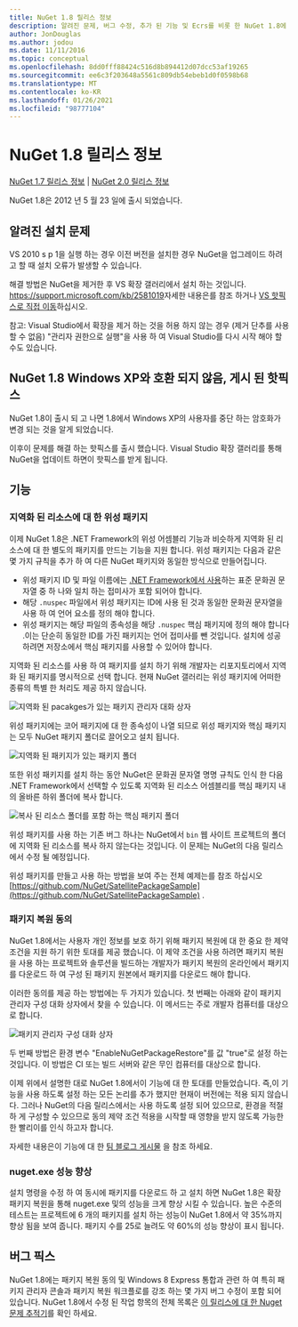 ```yaml
---
title: NuGet 1.8 릴리스 정보
description: 알려진 문제, 버그 수정, 추가 된 기능 및 Ecrs를 비롯 한 NuGet 1.8에 대 한 릴리스 정보입니다.
author: JonDouglas
ms.author: jodou
ms.date: 11/11/2016
ms.topic: conceptual
ms.openlocfilehash: 8dd0fff88424c516d8b894412d07dcc53af19265
ms.sourcegitcommit: ee6c3f203648a5561c809db54ebeb1d0f0598b68
ms.translationtype: MT
ms.contentlocale: ko-KR
ms.lasthandoff: 01/26/2021
ms.locfileid: "98777104"
---
```

# <a name="nuget-18-release-notes"></a>NuGet 1.8 릴리스 정보

[NuGet 1.7 릴리스 정보](../release-notes/nuget-1.7.md)  |  [NuGet 2.0 릴리스 정보](../release-notes/nuget-2.0.md)

NuGet 1.8은 2012 년 5 월 23 일에 출시 되었습니다.

## <a name="known-installation-issue"></a>알려진 설치 문제
VS 2010 s p 1을 실행 하는 경우 이전 버전을 설치한 경우 NuGet을 업그레이드 하려고 할 때 설치 오류가 발생할 수 있습니다.

해결 방법은 NuGet을 제거한 후 VS 확장 갤러리에서 설치 하는 것입니다.  <https://support.microsoft.com/kb/2581019>자세한 내용은를 참조 하거나 [VS 핫픽스로 직접 이동](http://bit.ly/vsixcertfix)하십시오.

참고: Visual Studio에서 확장을 제거 하는 것을 허용 하지 않는 경우 (제거 단추를 사용할 수 없음) "관리자 권한으로 실행"을 사용 하 여 Visual Studio를 다시 시작 해야 할 수도 있습니다.

## <a name="nuget-18-incompatible-with-windows-xp-hotfix-published"></a>NuGet 1.8 Windows XP와 호환 되지 않음, 게시 된 핫픽스

NuGet 1.8이 출시 되 고 나면 1.8에서 Windows XP의 사용자를 중단 하는 암호화가 변경 되는 것을 알게 되었습니다.

이후이 문제를 해결 하는 핫픽스를 출시 했습니다.  Visual Studio 확장 갤러리를 통해 NuGet을 업데이트 하면이 핫픽스를 받게 됩니다.

## <a name="features"></a>기능

### <a name="satellite-packages-for-localized-resources"></a>지역화 된 리소스에 대 한 위성 패키지
이제 NuGet 1.8은 .NET Framework의 위성 어셈블리 기능과 비슷하게 지역화 된 리소스에 대 한 별도의 패키지를 만드는 기능을 지원 합니다.  위성 패키지는 다음과 같은 몇 가지 규칙을 추가 하 여 다른 NuGet 패키지와 동일한 방식으로 만들어집니다.

* 위성 패키지 ID 및 파일 이름에는 [.NET Framework에서 사용](/openspecs/windows_protocols/ms-lcid/a9eac961-e77d-41a6-90a5-ce1a8b0cdb9c)하는 표준 문화권 문자열 중 하 나와 일치 하는 접미사가 포함 되어야 합니다.
* 해당 `.nuspec` 파일에서 위성 패키지는 ID에 사용 된 것과 동일한 문화권 문자열을 사용 하 여 언어 요소를 정의 해야 합니다.
* 위성 패키지는 해당 파일의 종속성을 해당 `.nuspec` 핵심 패키지에 정의 해야 합니다 .이는 단순히 동일한 ID를 가진 패키지는 언어 접미사를 뺀 것입니다.  설치에 성공 하려면 저장소에서 핵심 패키지를 사용할 수 있어야 합니다.

지역화 된 리소스를 사용 하 여 패키지를 설치 하기 위해 개발자는 리포지토리에서 지역화 된 패키지를 명시적으로 선택 합니다. 현재 NuGet 갤러리는 위성 패키지에 어떠한 종류의 특별 한 처리도 제공 하지 않습니다.

![지역화 된 pacakges가 있는 패키지 관리자 대화 상자](./media/dlg-w-loc-packs.png)

위성 패키지에는 코어 패키지에 대 한 종속성이 나열 되므로 위성 패키지와 핵심 패키지는 모두 NuGet 패키지 폴더로 끌어오고 설치 됩니다.

![지역화 된 패키지가 있는 패키지 폴더](./media/fldr-loc-packs.png)

또한 위성 패키지를 설치 하는 동안 NuGet은 문화권 문자열 명명 규칙도 인식 한 다음 .NET Framework에서 선택할 수 있도록 지역화 된 리소스 어셈블리를 핵심 패키지 내의 올바른 하위 폴더에 복사 합니다.

![복사 된 리소스 폴더를 포함 하는 핵심 패키지 폴더](./media/fldr-copied-loc.png)

위성 패키지를 사용 하는 기존 버그 하나는 NuGet에서 `bin` 웹 사이트 프로젝트의 폴더에 지역화 된 리소스를 복사 하지 않는다는 것입니다.  이 문제는 NuGet의 다음 릴리스에서 수정 될 예정입니다.

위성 패키지를 만들고 사용 하는 방법을 보여 주는 전체 예제는를 참조 하십시오 [https://github.com/NuGet/SatellitePackageSample](https://github.com/NuGet/SatellitePackageSample) .

### <a name="package-restore-consent"></a>패키지 복원 동의
NuGet 1.8에서는 사용자 개인 정보를 보호 하기 위해 패키지 복원에 대 한 중요 한 제약 조건을 지원 하기 위한 토대를 제공 했습니다. 이 제약 조건을 사용 하려면 패키지 복원을 사용 하는 프로젝트와 솔루션을 빌드하는 개발자가 패키지 복원의 온라인에서 패키지를 다운로드 하 여 구성 된 패키지 원본에서 패키지를 다운로드 해야 합니다.

이러한 동의를 제공 하는 방법에는 두 가지가 있습니다. 첫 번째는 아래와 같이 패키지 관리자 구성 대화 상자에서 찾을 수 있습니다.  이 메서드는 주로 개발자 컴퓨터를 대상으로 합니다.

![패키지 관리자 구성 대화 상자](./media/pr-consent-configdlg.png)

두 번째 방법은 환경 변수 "EnableNuGetPackageRestore"를 값 "true"로 설정 하는 것입니다.  이 방법은 CI 또는 빌드 서버와 같은 무인 컴퓨터를 대상으로 합니다.

이제 위에서 설명한 대로 NuGet 1.8에서이 기능에 대 한 토대를 만들었습니다.  즉,이 기능을 사용 하도록 설정 하는 모든 논리를 추가 했지만 현재이 버전에는 적용 되지 않습니다. 그러나 NuGet의 다음 릴리스에서는 사용 하도록 설정 되어 있으므로, 환경을 적절 하 게 구성할 수 있으므로 동의 제약 조건 적용을 시작할 때 영향을 받지 않도록 가능한 한 빨리이를 인식 하고자 합니다.

자세한 내용은이 기능에 대 한 [팀 블로그 게시물](http://blog.nuget.org/20120518/package-restore-and-consent.html) 을 참조 하세요.

### <a name="nugetexe-performance-improvements"></a>nuget.exe 성능 향상
설치 명령을 수정 하 여 동시에 패키지를 다운로드 하 고 설치 하면 NuGet 1.8은 확장 패키지 복원을 통해 nuget.exe 및의 성능을 크게 향상 시킬 수 있습니다.  높은 수준의 테스트는 프로젝트에 6 개의 패키지를 설치 하는 성능이 NuGet 1.8에서 약 35%까지 향상 됨을 보여 줍니다.  패키지 수를 25로 늘려도 약 60%의 성능 향상이 표시 됩니다.

## <a name="bug-fixes"></a>버그 픽스
NuGet 1.8에는 패키지 복원 동의 및 Windows 8 Express 통합과 관련 하 여 특히 패키지 관리자 콘솔과 패키지 복원 워크플로를 강조 하는 몇 가지 버그 수정이 포함 되어 있습니다.
NuGet 1.8에서 수정 된 작업 항목의 전체 목록은 [이 릴리스에 대 한 Nuget 문제 추적기](http://nuget.codeplex.com/workitem/list/advanced?keyword=&status=Closed&type=All&priority=All&release=NuGet%201.8&assignedTo=All&component=All&sortField=Votes&sortDirection=Descending&page=0)를 확인 하세요.